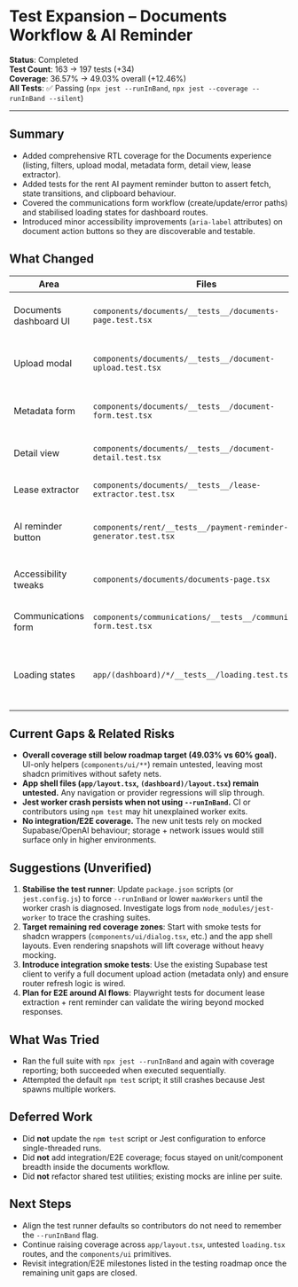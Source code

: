 # Test Expansion – Documents Workflow & AI Reminder

**Status**: Completed  
**Test Count**: 163 → 197 tests (+34)  
**Coverage**: 36.57% → 49.03% overall (+12.46%)  
**All Tests**: ✅ Passing (`npx jest --runInBand`, `npx jest --coverage --runInBand --silent`)

---

## Summary

- Added comprehensive RTL coverage for the Documents experience (listing, filters, upload modal, metadata form, detail view, lease extractor).  
- Added tests for the rent AI payment reminder button to assert fetch, state transitions, and clipboard behaviour.  
- Covered the communications form workflow (create/update/error paths) and stabilised loading states for dashboard routes.  
- Introduced minor accessibility improvements (`aria-label` attributes) on document action buttons so they are discoverable and testable.

## What Changed

| Area | Files | Notes |
|------|-------|-------|
| Documents dashboard UI | `components/documents/__tests__/documents-page.test.tsx` | Covers filtering, modal toggles, delete workflow, and empty/error states. |
| Upload modal | `components/documents/__tests__/document-upload.test.tsx` | Exercises Supabase client mocks, happy path, upload failure, and cancel/reset. |
| Metadata form | `components/documents/__tests__/document-form.test.tsx` | Validates create/update flows, success banners, and error handling. |
| Detail view | `components/documents/__tests__/document-detail.test.tsx` | Ensures extracted data display and edit modal hand-off. |
| Lease extractor | `components/documents/__tests__/lease-extractor.test.tsx` | Simulates async extraction timer and import callback. |
| AI reminder button | `components/rent/__tests__/payment-reminder-generator.test.tsx` | Confirms API payload, render states, and clipboard copy timer. |
| Accessibility tweaks | `components/documents/documents-page.tsx` | Added descriptive `aria-label`s on edit/download/delete buttons. |
| Communications form | `components/communications/__tests__/communication-form.test.tsx` | Drives happy-path, edit, error, and validation flows. |
| Loading states | `app/(dashboard)/*/__tests__/loading.test.tsx` | Smoke coverage for documents, rent, maintenance, communications, tenants skeleton views. |

## Current Gaps & Related Risks

- **Overall coverage still below roadmap target (49.03% vs 60% goal).** UI-only helpers (`components/ui/**`) remain untested, leaving most shadcn primitives without safety nets.
- **App shell files (`app/layout.tsx`, `(dashboard)/layout.tsx`) remain untested.** Any navigation or provider regressions will slip through.
- **Jest worker crash persists when not using `--runInBand`.** CI or contributors using `npm test` may hit unexplained worker exits.
- **No integration/E2E coverage.** The new unit tests rely on mocked Supabase/OpenAI behaviour; storage + network issues would still surface only in higher environments.

## Suggestions (Unverified)

1. **Stabilise the test runner**: Update `package.json` scripts (or `jest.config.js`) to force `--runInBand` or lower `maxWorkers` until the worker crash is diagnosed. Investigate logs from `node_modules/jest-worker` to trace the crashing suites.
2. **Target remaining red coverage zones**: Start with smoke tests for shadcn wrappers (`components/ui/dialog.tsx`, etc.) and the app shell layouts. Even rendering snapshots will lift coverage without heavy mocking.
3. **Introduce integration smoke tests**: Use the existing Supabase test client to verify a full document upload action (metadata only) and ensure router refresh logic is wired.
4. **Plan for E2E around AI flows**: Playwright tests for document lease extraction + rent reminder can validate the wiring beyond mocked responses.

## What Was Tried

- Ran the full suite with `npx jest --runInBand` and again with coverage reporting; both succeeded when executed sequentially.  
- Attempted the default `npm test` script; it still crashes because Jest spawns multiple workers.

## Deferred Work

- Did **not** update the `npm test` script or Jest configuration to enforce single-threaded runs.  
- Did **not** add integration/E2E coverage; focus stayed on unit/component breadth inside the documents workflow.  
- Did **not** refactor shared test utilities; existing mocks are inline per suite.

## Next Steps

- Align the test runner defaults so contributors do not need to remember the `--runInBand` flag.  
- Continue raising coverage across `app/layout.tsx`, untested `loading.tsx` routes, and the `components/ui` primitives.  
- Revisit integration/E2E milestones listed in the testing roadmap once the remaining unit gaps are closed.
